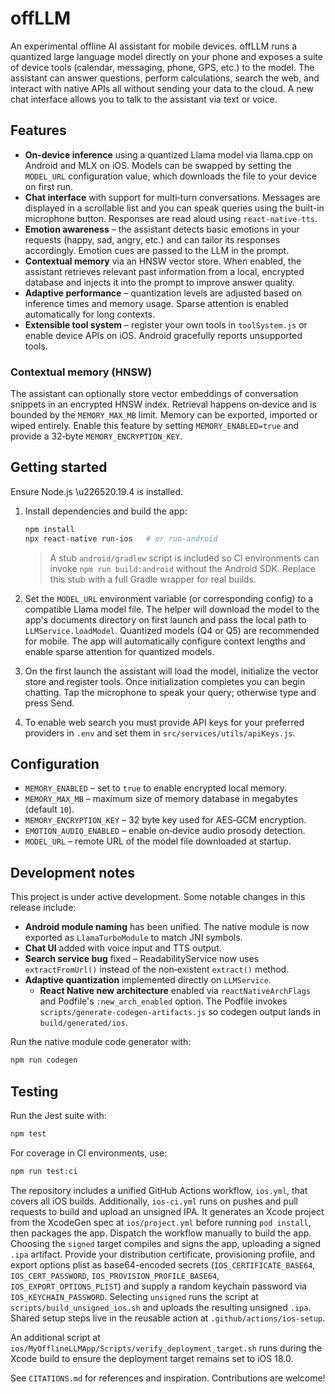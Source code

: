# offLLM

An experimental offline AI assistant for mobile devices. offLLM runs a
quantized large language model directly on your phone and exposes a suite of
device tools (calendar, messaging, phone, GPS, etc.) to the model. The
assistant can answer questions, perform calculations, search the web, and
interact with native APIs all without sending your data to the cloud. A new
chat interface allows you to talk to the assistant via text or voice.

## Features

- **On‑device inference** using a quantized Llama model via llama.cpp on
  Android and MLX on iOS. Models can be swapped by setting the `MODEL_URL`
  configuration value, which downloads the file to your device on first run.
- **Chat interface** with support for multi‑turn conversations. Messages are
  displayed in a scrollable list and you can speak queries using the built-in
  microphone button. Responses are read aloud using `react‑native‑tts`.
- **Emotion awareness** – the assistant detects basic emotions in your
  requests (happy, sad, angry, etc.) and can tailor its responses
  accordingly. Emotion cues are passed to the LLM in the prompt.
- **Contextual memory** via an HNSW vector store. When enabled, the
  assistant retrieves relevant past information from a local, encrypted
  database and injects it into the prompt to improve answer quality.
- **Adaptive performance** – quantization levels are adjusted based on
  inference times and memory usage. Sparse attention is enabled
  automatically for long contexts.
- **Extensible tool system** – register your own tools in `toolSystem.js`
  or enable device APIs on iOS. Android gracefully reports unsupported
  tools.

### Contextual memory (HNSW)

The assistant can optionally store vector embeddings of conversation snippets in an encrypted HNSW index. Retrieval happens on‑device and is bounded by the `MEMORY_MAX_MB` limit. Memory can be exported, imported or wiped entirely. Enable this feature by setting `MEMORY_ENABLED=true` and provide a 32‑byte `MEMORY_ENCRYPTION_KEY`.

## Getting started

Ensure Node.js \u226520.19.4 is installed.

1. Install dependencies and build the app:

   ```bash
   npm install
   npx react-native run-ios   # or run-android
   ```

   > A stub `android/gradlew` script is included so CI environments can invoke `npm run build:android` without the Android SDK. Replace this stub with a full Gradle wrapper for real builds.

2. Set the `MODEL_URL` environment variable (or corresponding config) to a
   compatible Llama model file. The helper
   will download the model to the app's documents directory on first launch and
   pass the local path to `LLMService.loadModel`. Quantized models (Q4 or Q5)
   are recommended for mobile. The app will automatically configure context
   lengths and enable sparse attention for quantized models.

3. On the first launch the assistant will load the model, initialize the
   vector store and register tools. Once initialization completes you can
   begin chatting. Tap the microphone to speak your query; otherwise type
   and press Send.

4. To enable web search you must provide API keys for your preferred
   providers in `.env` and set them in `src/services/utils/apiKeys.js`.

## Configuration

- `MEMORY_ENABLED` – set to `true` to enable encrypted local memory.
- `MEMORY_MAX_MB` – maximum size of memory database in megabytes (default `10`).
- `MEMORY_ENCRYPTION_KEY` – 32 byte key used for AES‑GCM encryption.
- `EMOTION_AUDIO_ENABLED` – enable on‑device audio prosody detection.
- `MODEL_URL` – remote URL of the model file downloaded at startup.

## Development notes

This project is under active development. Some notable changes in this
release include:

- **Android module naming** has been unified. The native module is now
  exported as `LlamaTurboModule` to match JNI symbols.
- **Chat UI** added with voice input and TTS output.
- **Search service bug** fixed – ReadabilityService now uses
  `extractFromUrl()` instead of the non‑existent `extract()` method.
- **Adaptive quantization** implemented directly on `LLMService`.
  - **React Native new architecture** enabled via `reactNativeArchFlags` and
    Podfile's `:new_arch_enabled` option. The Podfile invokes
    `scripts/generate-codegen-artifacts.js` so codegen output lands in
    `build/generated/ios`.

Run the native module code generator with:

```bash
npm run codegen
```

## Testing

Run the Jest suite with:

```bash
npm test
```

For coverage in CI environments, use:

```bash
npm run test:ci
```

The repository includes a unified GitHub Actions workflow, `ios.yml`, that covers
all iOS builds. Additionally, `ios-ci.yml` runs on pushes and pull requests to build and upload an unsigned IPA. It generates an Xcode project from the XcodeGen spec at `ios/project.yml` before running `pod install`, then packages the app.
Dispatch the workflow manually to build the app. Choosing the `signed` target
compiles and signs the app, uploading a signed `.ipa` artifact. Provide your
distribution certificate, provisioning profile, and export options plist as
base64-encoded secrets (`IOS_CERTIFICATE_BASE64`, `IOS_CERT_PASSWORD`,
`IOS_PROVISION_PROFILE_BASE64`, `IOS_EXPORT_OPTIONS_PLIST`) and supply a random
keychain password via `IOS_KEYCHAIN_PASSWORD`. Selecting `unsigned` runs the
script at `scripts/build_unsigned_ios.sh` and uploads the resulting unsigned
`.ipa`. Shared setup steps live in the reusable action at
`.github/actions/ios-setup`.

An additional script at `ios/MyOfflineLLMApp/Scripts/verify_deployment_target.sh` runs during the Xcode build to ensure the
deployment target remains set to iOS 18.0.

See `CITATIONS.md` for references and inspiration. Contributions are
welcome!

